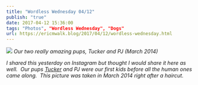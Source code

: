 ```yaml
---
title: "Wordless Wednesday 04/12"
publish: "true"
date: 2017-04-12 15:36:00
tags: "Photos", "Wordless Wednesday", "Dogs"
url: https://ericmwalk.blog/2017/04/12/wordless-wednesday.html
---
```


![](https://ericmwalk.blog/uploads/2021/bd0dd9c2d6.jpg)
*Our two really amazing pups, Tucker and PJ (March 2014)*

<i>I shared this yesterday on Instagram but thought I would share it here as well.  Our pups <a href="https://ericmwalk.blog/2016/10/07/tucker-buddy.html">Tucker</a> and PJ were our first kids before all the human ones came along.  This picture was taken in March 2014 right after a haircut.</i>